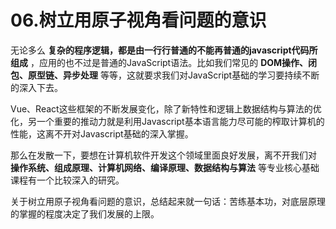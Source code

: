  # 06.树立用原子视角看问题的意识
无论多么 **复杂的程序逻辑，都是由一行行普通的不能再普通的javascript代码所组成** ，应用的也不过是普通的JavaScript语法。比如我们常见的 **DOM操作、闭包、原型链、异步处理** 等等，这就要求我们对JavaScript基础的学习要持续不断的深入下去。

Vue、React这些框架的不断发展变化，除了新特性和逻辑上数据结构与算法的优化，另一个重要的推动力就是利用Javascript基本语言能力尽可能的榨取计算机的性能，这离不开对Javascript基础的深入掌握。

那么在发散一下，要想在计算机软件开发这个领域里面良好发展，离不开我们对 **操作系统、组成原理、计算机网络、编译原理、数据结构与算法** 等专业核心基础课程有一个比较深入的研究。

关于树立用原子视角看问题的意识，总结起来就一句话：苦练基本功，对底层原理的掌握的程度决定了我们发展的上限。